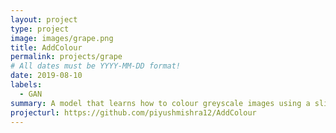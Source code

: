 ```yaml
---
layout: project
type: project
image: images/grape.png
title: AddColour
permalink: projects/grape
# All dates must be YYYY-MM-DD format!
date: 2019-08-10
labels:
  - GAN
summary: A model that learns how to colour greyscale images using a slightly modified GAN
projecturl: https://github.com/piyushmishra12/AddColour
---
```

